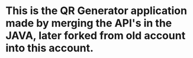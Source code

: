 # This is the QR Generator application made by merging the API's in the JAVA, later forked from old account into this account.
